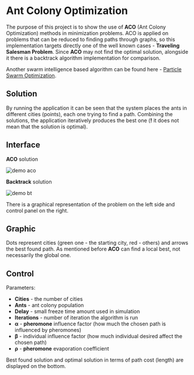 # Ant Colony Optimization

The purpose of this project is to show the use of **ACO** (Ant Colony Optimization) methods in minimization problems. ACO is applied on problems that can be reduced to finding paths through graphs, so this implementation targets directly one of the well known cases - **Traveling Salesman Problem**. Since **ACO** may not find the optimal solution, alongside it there is a backtrack algorithm implementation for comparison.

Another swarm intelligence based algorithm can be found here - [Particle Swarm Optimization](https://github.com/iulian-stan/particle-swarm-optimization).

## Solution
By running the application it can be seen that the system places the ants in different cities (points), each one trying to find a path. Combining the solutions, the application iteratively produces the best one (**!** it does not mean that the solution is optimal).

## Interface

**ACO** solution

![demo aco](https://raw.githubusercontent.com/iulian-stan/AntColonyOptimization/007bc8ab8c6d810cbf6e76083c8fa28b72f6b0fc/demo%20aco.PNG)

**Backtrack** solution

![demo bt](https://raw.githubusercontent.com/iulian-stan/AntColonyOptimization/007bc8ab8c6d810cbf6e76083c8fa28b72f6b0fc/demo%20bt.PNG)

There is a graphical representation of the problem on the left side and control panel on the right.

## Graphic
Dots represent cities (green one - the starting city, red - others) and arrows the best found path. As mentioned before **ACO** can find a local best, not necessarily the global one.

## Control
Parameters:
* **Cities** - the number of cities
* **Ants** - ant colony population
* **Delay** - small freeze time amount used in simulation
* **Iterations** - number of iteration the algorithm is run
* **α** - **pheromone** influence factor (how much the chosen path is influenced by pheromones)
* **β** - individual influence factor (how much individual desired affect the chosen path)
* **ρ** - **pheromone** evaporation coefficient

Best found solution and optimal solution in terms of path cost (length) are displayed on the bottom.